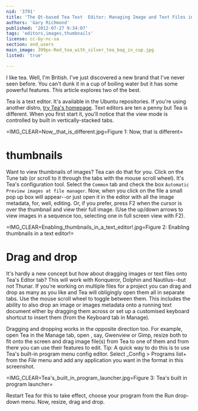 ```yaml
---
nid: '3791'
title: 'The Qt-based Tea Text  Editor: Managing Image and Text Files in One Application'
authors: 'Gary Richmond'
published: '2012-07-27 9:34:07'
tags: 'editors,images,thumbnails'
license: cc-by-nc-sa
section: end_users
main_image: 399px-Red_tea_with_silver_tea_bag_in_cup.jpg
listed: 'true'

---
```

I like tea. Well, I'm British. I've just discovered a new brand that I've never seen before. You can't dunk it in a cup of boiling water but it has some powerful features. This article explores two of the best.

Tea is a text editor. It's available in the Ubuntu repositories. If you're using another distro, [try Tea's homepage](http://tea-editor.sourceforge.net/#downloads). Text editors are ten a penny but Tea is different. When you first start it, you'll notice that the view mode is controlled by built in vertically-stacked tabs.


=IMG_CLEAR=Now,_that_is_different.jpg=Figure 1: Now, that is different=

# thumbnails

Want to view thumbnails of images? Tea can do that for you. Click on the Tune tab (or scroll to it through the tabs with the mouse scroll wheel). It's Tea's configuration tool. Select the `Common` tab and check the box `Automatic Preview images at file manager`. Now, when you click on the file a small pop up box will appear--or just open it in the editor with all the image metadata, for, well, editing. Or, if you prefer, press F2 when the cursor is over the thumbnail and view their full image. (Use the up/down arrows to view images in a sequence too, selecting one in full screen view with F2).

=IMG_CLEAR=Enabling_thumbnails_in_a_text_editor!.jpg=Figure 2: Enabling thumbnails in a text editor!=

# Drag and drop

It's hardly a new concept but how about dragging images or text files onto Tea's Editor tab? This will work with Konqueror, Dolphin and Nautilus--but not Thunar. If you're working on multiple files for a project you can drag and drop as many as you like and Tea will obligingly open them all in separate tabs. Use the mouse scroll wheel to toggle between them. This includes the ability to also drop an image or images metadata onto a running text document either by dragging them across or set up a customised keyboard shortcut to insert them (from the Keyboard tab in Manage). 

Dragging and dropping works in the opposite direction too. For example, open Tea in the Manage tab, open , say, Gwenview or Gimp, resize both to fit onto the screen and drag image file(s) from Tea to one of them and from there you can use their features to edit. Tip: A quick way to do this is to use Tea's built-in program menu config editor. Select _Config > Programs list+ from the _File_ menu and add any application you want in the format in this screenshot.

=IMG_CLEAR=Tea's_built_in_program_launcher.jpg=Figure 3: Tea's built in program launcher=

Restart Tea for this to take effect, choose your program from the Run drop-down menu. Now, resize, drag and drop. 	 
